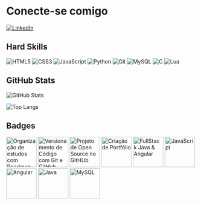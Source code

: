 # Conecte-se comigo

[![LinkedIn](https://img.shields.io/badge/LinkedIn-000?style=for-the-badge&logo=linkedin&logoColor=0E76A8)](https://www.linkedin.com/in/william-moreira-45288a1b4/)

## Hard Skills

![HTML5](https://img.shields.io/badge/HTML5-E34F26?style=for-the-badge&logo=html5&logoColor=white)
![CSS3](https://img.shields.io/badge/CSS3-1572B6?style=for-the-badge&logo=css3&logoColor=white)
![JavaScript](https://img.shields.io/badge/JavaScript-323330?style=for-the-badge&logo=javascript&logoColor=F7DF1E)
![Python](https://img.shields.io/badge/Python-000?style=for-the-badge&logo=python)
![Git](https://img.shields.io/badge/GIT-E44C30?style=for-the-badge&logo=git&logoColor=white)
![MySQL](https://img.shields.io/badge/MySQL-005C84?style=for-the-badge&logo=mysql&logoColor=white)
![C](https://img.shields.io/badge/C-00599C?style=for-the-badge&logo=c&logoColor=white)
![Lua](https://img.shields.io/badge/Lua-2C2D72?style=for-the-badge&logo=lua&logoColor=white)

## GitHub Stats

![GitHub Stats](https://github-readme-stats.vercel.app/api?username=willmoreira27&theme=aura&show_icons=true&hide_title=true)

![Top Langs](https://github-readme-stats-git-masterrstaa-rickstaa.vercel.app/api/top-langs/?username=willmoreira27&theme=aura&show_icons=true)

## Badges

<div align="left">
   <img height="80" width="80" title="Organização de estudos com Roadmap DIO e o Notion" src="https://github.com/willmoreira27/willmoreira27/assets/137202537/532a0a11-bd87-4dbf-963e-4d44f0f6eb80">
   <img height="80" width="80" title="Versionamento de Código com Git e GitHub"src="https://github.com/willmoreira27/willmoreira27/assets/137202537/72029701-dd9f-4216-a8c2-67c6efe77561">
   <img height="80" width="80" title="Projeto de Open Source no GitHUb"src="https://github.com/willmoreira27/willmoreira27/assets/137202537/daf83653-13e9-455e-884f-a645c3eb7bad" >
   <img height="80" width="80" title="Criação de Portfólio" src="https://github.com/willmoreira27/willmoreira27/assets/137202537/08931222-11f6-40e5-952f-fdeea666126c" >
   <img height="80" width="80" title="FullStack Java & Angular" src="https://hermes.dio.me/tracks/afebe5ed-2b18-438a-95b0-2c971e9aeff9.png" >
   <img height="80" width="80" title="JavaScript" src="https://hermes.dio.me/lab_projects/badges/cf4bd641-cf6f-4c27-a4d5-8d916aa571c8.png" >
   <img height="80" width="80" title="Angular" src="https://hermes.dio.me/courses/badge/853fc347-c37d-4408-b0a4-f7fa70224863.png" >
   <img height="80" width="80" title="Java" src="https://hermes.dio.me/courses/badge/367b533d-c91c-410e-9335-d9980d07f42e.png" >
   <img height="80" width="80" title="MySQL" src="https://hermes.dio.me/courses/badge/92b14ead-e8b4-4eca-ab08-6800c8242469.png" >
</div><!-- ![Organizando seus Estudos com os Roadmaps DIO e o Notion](https://github.com/willmoreira27/willmoreira27/assets/137202537/532a0a11-bd87-4dbf-963e-4d44f0f6eb80)
![image](https://github.com/willmoreira27/willmoreira27/assets/137202537/72029701-dd9f-4216-a8c2-67c6efe77561) 
![image](https://github.com/willmoreira27/willmoreira27/assets/137202537/fe13ad86-78a0-4233-a7a1-f52dd93028f7)
![image](https://github.com/willmoreira27/willmoreira27/assets/137202537/08931222-11f6-40e5-952f-fdeea666126c)
![image](https://github.com/willmoreira27/willmoreira27/assets/137202537/daf83653-13e9-455e-884f-a645c3eb7bad)




